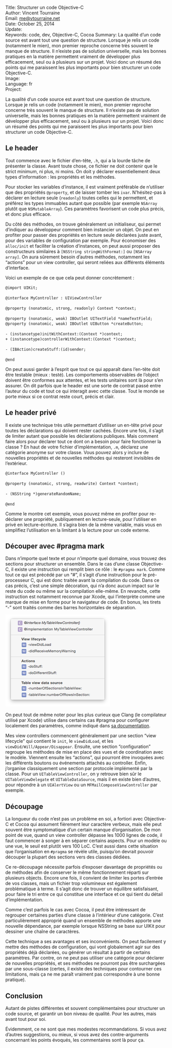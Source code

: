 Title:    Structurer un code Objective-C  
Author:   Vincent Tourraine  
Email:    me@vtourraine.net  
Date:     October 25, 2014  
Update:   
Keywords: code, dev, Objective-C, Cocoa
Summary:  La qualité d’un code source est avant tout une question de structure. Lorsque je relis un code (notamment le mien), mon premier reproche concerne très souvent le manque de structure. Il n’existe pas de solution universelle, mais les bonnes pratiques en la matière permettent vraiment de développer plus efficacement, seul ou à plusieurs sur un projet. Voici donc un résumé des points qui me paraissent les plus importants pour bien structurer un code Objective-C.  
Image:    
Language: fr  
Project:    

<p>La qualité d’un code source est avant tout une question de structure. Lorsque je relis un code (notamment le mien), mon premier reproche concerne très souvent le manque de structure. Il n’existe pas de solution universelle, mais les bonnes pratiques en la matière permettent vraiment de développer plus efficacement, seul ou à plusieurs sur un projet. Voici donc un résumé des points qui me paraissent les plus importants pour bien structurer un code Objective-C.</p>

<h2>Le header</h2>

<p>Tout commence avec le fichier d’en-tête, <code>.h</code>, qui a la lourde tâche de présenter la classe. Avant toute chose, ce fichier ne doit contenir que le strict minimum, ni plus, ni moins. On doit y déclarer essentiellement deux types d’information : les propriétés et les méthodes.</p>

<p>Pour stocker les variables d’instance, il est vraiment préférable de n’utiliser que des propriétés <code>@property</code>, et de laisser tomber les <code>ivar</code>. N’hésitez-pas à déclarer en lecture seule (<code>readonly</code>) toutes celles qui le permettent, et préférez les types immuables autant que possible (par exemple <code>NSArray</code> plutôt que <code>NSMutableArray</code>). Ces paramètres favorisent un code plus précis, et donc plus efficace. </p>

<p>Du côté des méthodes, on trouve généralement un initialiseur, qui permet d’indiquer au développeur comment bien instancier un objet. On peut en profiter pour passer des propriétés en lecture seule déclarées juste avant, pour des variables de configuration par exemple. Pour économiser des <code>alloc/init</code> et faciliter la création d’instances, on peut aussi proposer des constructeurs similaires à <code>[NSString stringWithFormat:]</code> ou <code>[NSArray array]</code>. On aura sûrement besoin d’autres méthodes, notamment les “actions” pour un view controller, qui seront reliées aux différents éléments d’interface.</p>

<p>Voici un exemple de ce que cela peut donner concrètement :</p>

<pre><code>@import UIKit;

@interface MyController : UIViewController

@property (nonatomic, strong, readonly) Context *context;

@property (nonatomic, weak) IBOutlet UITextField *nameTextField;
@property (nonatomic, weak) IBOutlet UIButton *createButton;

- (instancetype)initWithContext:(Context *)context;
+ (instancetype)controllerWithContext:(Context *)context;

- (IBAction)createStuff:(id)sender;

@end
</code></pre>

<p>On peut aussi garder à l’esprit que tout ce qui apparaît dans l’en-tête doit être testable (mieux : testé). Les comportements observables de l’object doivent être conformes aux attentes, et les tests unitaires sont là pour s’en assurer. On dit parfois que le header est une sorte de contrat passé entre l’auteur du code et tout ce qui interagit avec cette classe. Tout le monde se porte mieux si ce contrat reste court, précis et clair.</p>

<h2>Le header privé</h2>

<p>Il existe une technique très utile permettant d’utiliser un en-tête privé pour toutes les déclarations qui doivent rester cachées. Encore une fois, il s’agit de limiter autant que possible les déclarations publiques. Mais comment faire alors pour déclarer tout ce dont on a besoin pour faire fonctionner la classe ? En haut de votre fichier d’implémentation, <code>.m</code>, déclarez une catégorie anonyme sur votre classe. Vous pouvez alors y inclure de nouvelles propriétés et de nouvelles méthodes qui resteront invisibles de l’extérieur. </p>

<pre><code>@interface MyController ()

@property (nonatomic, strong, readwrite) Context *context;

- (NSString *)generateRandomName;

@end
</code></pre>

<p>Comme le montre cet exemple, vous pouvez même en profiter pour re-déclarer une propriété, publiquement en lecture-seule, pour l’utiliser en privé en lecture-écriture. Il s’agira bien de la même variable, mais vous en simplifiez l’utilisation en la limitant à la lecture pour un code externe.</p>

<h2>Découper avec #pragma mark</h2>

<p>Dans n’importe quel texte et pour n’importe quel domaine, vous trouvez des sections pour structurer un ensemble. Dans le cas d’une classe Objective-C, il existe une instruction qui remplit bien ce rôle : le <code>#pragma mark</code>. Comme tout ce qui est précédé par un “#”, il s’agit d’une instruction pour le pré-processeur C, qui est donc traitée avant la compilation du code. Dans ce cas précis, c’est une simple décoration, qui n’a donc aucun impact sur le reste du code ou même sur la compilation elle-même. En revanche, cette instruction est notamment reconnue par Xcode, qui l’interprète comme une marque de mise en forme pour le navigateur de code. En bonus, les tirets “-” sont traités comme des barres horizontales de séparation. </p>

<div class="slideshow">
  <img src="img/structure-code-objective-c/xcode-navigation.png" class="nostyle" alt="Xcode navigation" />
</div>

<p>On peut tout de même noter pour les plus curieux que Clang (le compilateur utilisé par Xcode) utilise dans certains cas #pragma pour configurer localement des paramètres, comme indiqué dans <a href="http://clang.llvm.org/docs/UsersManual.html#controlling-diagnostics-via-pragmas">sa documentation</a>.</p>

<p>Mes view controllers commencent généralement par une section “view lifecycle” qui contient le <code>init</code>, le <code>viewDidLoad</code>, et les <code>viewDid/Will/Appear/Disappear</code>. Ensuite, une section “configuration” regroupe les méthodes de mise en place des vues et de coordination avec le modèle. Viennent ensuite les “actions”, qui pourront être invoquées avec les différents boutons ou événements attachés au controller. Enfin, j’organise classiquement une section par protocole implémenté par la classe. Pour un <code>UITableViewController</code>, on y retrouve bien sûr le <code>UITableViewDelegate</code> et <code>UITableDataSource</code>, mais il en existe bien d’autres, pour répondre à un <code>UIAlertView</code> ou un <code>MFMailComposeViewController</code> par exemple.</p>

<h2>Découpage</h2>

<p>La longueur du code n’est pas un problème en soi, a fortiori avec Objective-C et Cocoa qui assument fièrement leur caractère verbeux, mais elle peut souvent être symptomatique d’un certain manque d’organisation. De mon point de vue, quand un view controller dépasse les 1000 lignes de code, il faut commencer à songer à en séparer certains aspects. Pour un modèle ou une vue, le seuil est plutôt vers 100 LoC. C’est aussi dans cette situation que l’organisation en <code>#pragma</code> se révèle utile, puisqu’on devrait pouvoir découper la plupart des sections vers des classes dédiées. </p>

<p>Ce re-découpage nécessite parfois d’exposer davantage de propriétés ou de méthodes afin de conserver le même fonctionnement réparti sur plusieurs objects. Encore une fois, il convient de limiter les portes d’entrée de vos classes, mais un fichier trop volumineux est également problématique à terme. Il s’agit donc de trouver un équilibre satisfaisant, pour faire le tri entre ce qui constitue une interface et ce qui tient du détail d’implémentation.</p>

<p>Comme c’est parfois le cas avec Cocoa, il peut être intéressant de regrouper certaines parties d’une classe à l’intérieur d’une catégorie. C’est particulièrement approprié quand un ensemble de méthodes apporte une nouvelle dépendance, par exemple lorsque NSString se base sur UIKit pour dessiner une chaîne de caractères. </p>

<p>Cette technique a ses avantages et ses inconvénients. On peut facilement y mettre des méthodes de configuration, qui vont globalement agir sur des propriétés déjà déclarées, ou générer un résultat à partir de certains paramètres. Par contre, on ne peut pas utiliser une catégorie pour déclarer de nouvelles propriétés, et ses méthodes ne pourront pas être surchargées par une sous-classe (certes, il existe des techniques pour contourner ces limitations, mais ça ne me paraît vraiment pas correspondre à une bonne pratique). </p>

<h2>Conclusion</h2>

<p>Autant de pistes différentes et souvent complémentaires pour structurer un code source, et garantir un bon niveau de qualité. Pour les autres, mais avant tout pour soi.</p>

<p>Évidemment, ce ne sont que mes modestes recommandations. Si vous avez d’autres suggestions, ou mieux, si vous avez des contre-arguments concernant les points évoqués, les commentaires sont là pour ça. </p>


